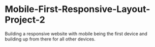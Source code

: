 # Mobile-First-Responsive-Layout-Project-2
Building a responsive website with mobile being the first device and building up from there for all other devices.

